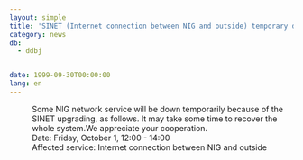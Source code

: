 ```yaml
---
layout: simple
title: 'SINET (Internet connection between NIG and outside) temporary down'
category: news
db:
  - ddbj


date: 1999-09-30T00:00:00
lang: en
---
```


<dd>Some NIG network service will be down temporarily because of the SINET upgrading, as follows. It may take some time to recover the whole system.We appreciate your cooperation.<br>
<dd>Date: Friday, October 1, 12:00 - 14:00<br>
<dd>Affected service: Internet connection between NIG and outside</dd>
</dd>
</dd>
